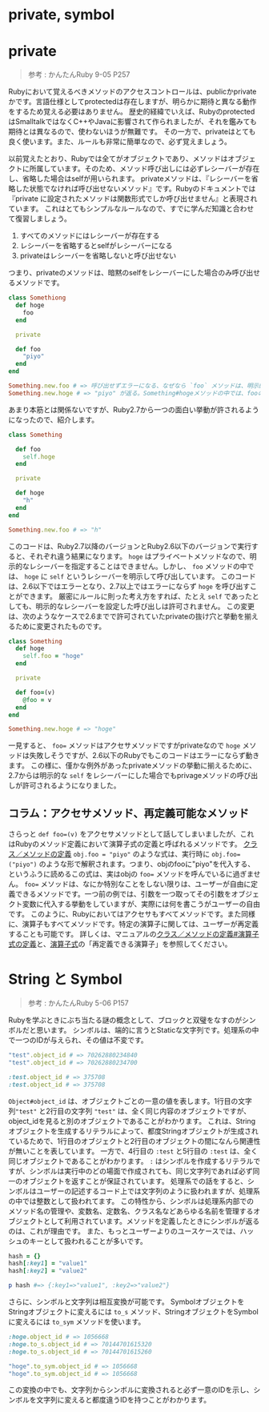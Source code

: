 private, symbol
=== 
# private

> 参考 : かんたんRuby 9-05 P257

Rubyにおいて覚えるべきメソッドのアクセスコントロールは、publicかprivateかです。言語仕様としてprotectedは存在しますが、明らかに期待と異なる動作をするため覚える必要はありません。
歴史的経緯でいえば、RubyのprotectedはSmalltalkではなくC++やJavaに影響されて作られましたが、それを鑑みても期待とは異なるので、使わないほうが無難です。
その一方で、privateはとても良く使います。また、ルールも非常に簡単なので、必ず覚えましょう。

以前覚えたとおり、Rubyでは全てがオブジェクトであり、メソッドはオブジェクトに所属しています。そのため、メソッド呼び出しには必ずレシーバーが存在し、省略した場合はselfが用いられます。
privateメソッドは、『レシーバーを省略した状態でなければ呼び出せないメソッド』です。Rubyのドキュメントでは『private に設定されたメソッドは関数形式でしか呼び出せません』と表現されています。
これはとてもシンプルなルールなので、すでに学んだ知識と合わせて復習しましょう。

1. すべてのメソッドにはレシーバーが存在する
2. レシーバーを省略するとselfがレシーバーになる
3. privateはレシーバーを省略しないと呼び出せない

つまり、privateのメソッドは、暗黙のselfをレシーバーにした場合のみ呼び出せるメソッドです。

```ruby
class Somethiong
  def hoge
    foo
  end

  private

  def foo
    "piyo"
  end
end

Something.new.foo # => 呼び出せずエラーになる、なぜなら `foo` メソッドは、明示的にレシーバー `Something.new` をとっている
Something.new.hoge # => "piyo" が返る。Something#hogeメソッドの中では、fooのレシーバーを指定していない（つまり暗黙のselfがレシーバー）ため、呼び出せる。
```

あまり本筋とは関係ないですが、Ruby2.7から一つの面白い挙動が許されるようになったので、紹介します。

```ruby
class Something

  def foo
    self.hoge
  end

  private

  def hoge
    "h"
  end
end

Something.new.foo # => "h"
```

このコードは、Ruby2.7以降のバージョンとRuby2.6以下のバージョンで実行すると、それぞれ違う結果になります。
`hoge` はプライベートメソッドなので、明示的なレシーバーを指定することはできません。しかし、 `foo` メソッドの中では、 `hoge` に `self` というレシーバーを明示して呼び出しています。
このコードは、2.6以下ではエラーとなり、2.7以上ではエラーにならず `hoge` を呼び出すことができます。
厳密にルールに則った考え方をすれば、たとえ `self` であったとしても、明示的なレシーバーを設定した呼び出しは許可されません。
この変更は、次のようなケースで2.6までで許可されていたprivateの抜け穴と挙動を揃えるために変更されたものです。

```ruby
class Something
  def hoge
    self.foo = "hoge"
  end

  private

  def foo=(v)
    @foo = v
  end
end

Something.new.hoge # => "hoge"
```

一見すると、 `foo=` メソッドはアクセサメソッドですがprivateなので `hoge` メソッドは失敗しそうですが、2.6以下のRubyでもこのコードはエラーにならず動きます。
この様に、僅かな例外があったprivateメソッドの挙動に揃えるために、2.7からは明示的な `self` をレシーバーにした場合でもprivageメソッドの呼び出しが許可されるようになりました。

## コラム：アクセサメソッド、再定義可能なメソッド

さらっと `def foo=(v)` をアクセサメソッドとして話してしまいましたが、これはRubyのメソッド定義において演算子式の定義と呼ばれるメソッドです。
[クラス／メソッドの定義](https://docs.ruby-lang.org/ja/master/doc/spec=2fdef.html)
`obj.foo = "piyo"` のような式は、実行時に `obj.foo=("piyo")` のような形で解釈されます。つまり、objのfooに"piyo"を代入する、というふうに読めるこの式は、実はobjの `foo=` メソッドを呼んでいるに過ぎません。
`foo=` メソッドは、なにか特別なことをしない限りは、ユーザーが自由に定義できるメソッドです。一つ前の例では、引数を一つ取ってその引数をオブジェクト変数に代入する挙動をしていますが、実際には何を書こうがユーザーの自由です。
このように、Rubyにおいてはアクセサもすべてメソッドです。また同様に、演算子もすべてメソッドです。特定の演算子に関しては、ユーザーが再定義することも可能です。
詳しくは、マニュアルの[クラス／メソッドの定義#演算子式の定義](https://docs.ruby-lang.org/ja/master/doc/spec=2fdef.html#operator)と、[演算子式](https://docs.ruby-lang.org/ja/master/doc/spec=2foperator.html)の「再定義できる演算子」を参照してください。

# String と Symbol

> 参考 : かんたんRuby 5-06 P157

Rubyを学ぶときにぶち当たる謎の概念として、ブロックと双璧をなすのがシンボルだと思います。
シンボルは、端的に言うとStaticな文字列です。処理系の中で一つのIDが与えられ、その値は不変です。

```ruby
"test".object_id # => 70262880234840
"test".object_id # => 70262880234700

:test.object_id # => 375708
:test.object_id # => 375708
```

`Object#object_id` は、オブジェクトごとの一意の値を表します。1行目の文字列`"test"` と2行目の文字列 `"test"` は、全く同じ内容のオブジェクトですが、object_idを見ると別のオブジェクトであることがわかります。
これは、Stringオブジェクトを生成するリテラルによって、都度Stringオブジェクトが生成されているためで、1行目のオブジェクトと2行目のオブジェクトの間になんら関連性が無いことを表しています。
一方で、4行目の `:test` と5行目の `:test` は、全く同じオブジェクトであることがわかります。 `:` はシンボルを作成するリテラルですが、シンボルは実行中のどの場面で作成されても、同じ文字列であれば必ず同一のオブジェクトを返すことが保証されています。
処理系での話をすると、シンボルはユーザーの記述するコード上では文字列のように扱われますが、処理系の中では整数として扱われてます。
この特性から、シンボルは処理系内部でのメソッド名の管理や、変数名、定数名、クラス名などあらゆる名前を管理するオブジェクトとして利用されています。メソッドを定義したときにシンボルが返るのは、これが理由です。
また、もっとユーザーよりのユースケースでは、ハッシュのキーとして扱われることが多いです。

```ruby
hash = {}
hash[:key1] = "value1"
hash[:key2] = "value2"

p hash #=> {:key1=>"value1", :key2=>"value2"}
```

さらに、シンボルと文字列は相互変換が可能です。
SymbolオブジェクトをStringオブジェクトに変えるには `to_s` メソッド、StringオブジェクトをSymbolに変えるには `to_sym` メソッドを使います。

```ruby
:hoge.object_id # => 1056668
:hoge.to_s.object_id # => 70144701615320
:hoge.to_s.object_id # => 70144701615260

"hoge".to_sym.object_id # => 1056668
"hoge".to_sym.object_id # => 1056668
```

この変換の中でも、文字列からシンボルに変換されると必ず一意のIDを示し、シンボルを文字列に変えると都度違うIDを持つことがわかります。
